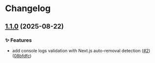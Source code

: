 # Changelog

## [1.1.0](https://github.com/thedaviddias/codekeeper/compare/v1.0.0...v1.1.0) (2025-08-22)


### ✨ Features

* add console logs validation with Next.js auto-removal detection ([#2](https://github.com/thedaviddias/codekeeper/issues/2)) ([08bfdfc](https://github.com/thedaviddias/codekeeper/commit/08bfdfc1305607b98df2bedf587cf6096ac54ab5))
